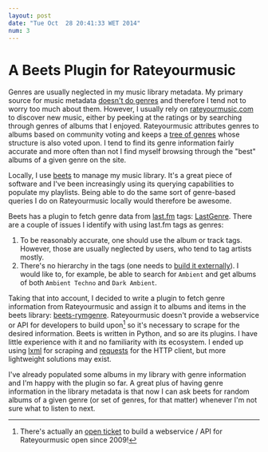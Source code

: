 ```yaml
---
layout: post
date: "Tue Oct  28 20:41:33 WET 2014"
num: 3
---
```


# A Beets Plugin for Rateyourmusic

Genres are usually neglected in my music library metadata. My primary source for
music metadata [doesn't do genres][mb-genres] and therefore I tend not to worry
too much about them. However, I usually rely on [rateyourmusic.com][rym] to
discover new music, either by peeking at the ratings or by searching through
genres of albums that I enjoyed. Rateyourmusic attributes genres to albums based
on community voting and keeps a [tree of genres][rym-tree] whose structure is
also voted upon. I tend to find its genre information fairly accurate and more
often than not I find myself browsing through the "best" albums of a given
genre on the site.

Locally, I use [beets][beets] to manage my music library. It's a great piece of
software and I've been increasingly using its querying capabilities to populate
my playlists. Being able to do the same sort of genre-based queries I do on
Rateyourmusic locally would therefore be awesome.

Beets has a plugin to fetch genre data from [last.fm][lastfm] tags:
[LastGenre][lastgenre]. There are a couple of issues I identify with using
last.fm tags as genres:

1. To be reasonably accurate, one should use the album or track tags. However,
   those are usually neglected by users, who tend to tag artists mostly.
2. There's no hierarchy in the tags (one needs to
   [build it externally][canonicalization]). I would like to, for example, be
   able to search for `Ambient` and get albums of both `Ambient Techno` and
   `Dark Ambient`.

Taking that into account, I decided to write a plugin to fetch genre information
from Rateyourmusic and assign it to albums and items in the beets library:
[beets-rymgenre][beets-rymgenre]. Rateyourmusic doesn't provide a webservice or
API for developers to build upon[^3-1] so it's necessary to scrape for the
desired information. Beets is written in Python, and so are its plugins. I have
little experience with it and no familiarity with its ecosystem. I ended up
using [lxml][lxml] for scraping and [requests][requests] for the HTTP client,
but more lightweight solutions may exist.

I've already populated some albums in my library with genre information and I'm
happy with the plugin so far. A great plus of having genre information in the
library metadata is that now I can ask beets for random albums of a given genre
(or set of genres, for that matter) whenever I'm not sure what to listen to
next.

[^3-1]: There's actually an [open ticket][api-ticket] to build a webservice /
    API for Rateyourmusic open since 2009!

[api-ticket]: http://rateyourmusic.com/rymzilla/view?id=683
[beets]: http://beets.radbox.org/
[beets-rymgenre]: http://github.com/jcazevedo/beets-rymgenre
[canonicalization]: http://beets.readthedocs.org/en/latest/plugins/lastgenre.html#canonicalization
[lastfm]: http://www.last.fm/
[lastgenre]: http://beets.readthedocs.org/en/latest/plugins/lastgenre.html
[lxml]: http://lxml.de/
[mb-genres]: http://musicbrainz.org/doc/General_FAQ#Why_does_MusicBrainz_not_support_genre_information.3F
[requests]: http://docs.python-requests.org/
[rym]: http://rateyourmusic.com/
[rym-tree]: http://rateyourmusic.com/rgenre
